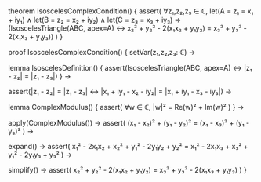 theorem IsoscelesComplexCondition() {
  assert(
    ∀z₁,z₂,z₃ ∈ ℂ,
    let(A = z₁ = x₁ + iy₁) ∧
    let(B = z₂ = x₂ + iy₂) ∧
    let(C = z₃ = x₃ + iy₃) ⇒
    (IsoscelesTriangle(ABC, apex=A) ↔
     x₂² + y₂² - 2(x₁x₂ + y₁y₂) = x₃² + y₃² - 2(x₁x₃ + y₁y₃))
  )
}

proof IsoscelesComplexCondition() {
  setVar(z₁,z₂,z₃: ℂ) →
  
  lemma IsoscelesDefinition() {
    assert(IsoscelesTriangle(ABC, apex=A) ↔ |z₁ - z₂| = |z₁ - z₃|)
  } →

  assert(|z₁ - z₂| = |z₁ - z₃| ↔
         |x₁ + iy₁ - x₂ - iy₂| = |x₁ + iy₁ - x₃ - iy₃|) →
         
  lemma ComplexModulus() {
    assert(
      ∀w ∈ ℂ, |w|² = Re(w)² + Im(w)²
    )
  } →
  
  apply(ComplexModulus()) →
  assert(
    (x₁ - x₂)² + (y₁ - y₂)² = (x₁ - x₃)² + (y₁ - y₃)²
  ) →
  
  expand() →
  assert(
    x₁² - 2x₁x₂ + x₂² + y₁² - 2y₁y₂ + y₂² =
    x₁² - 2x₁x₃ + x₃² + y₁² - 2y₁y₃ + y₃²
  ) →
  
  simplify() →
  assert(
    x₂² + y₂² - 2(x₁x₂ + y₁y₂) = x₃² + y₃² - 2(x₁x₃ + y₁y₃)
  )
}